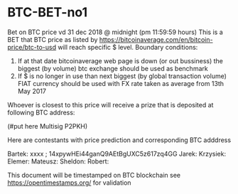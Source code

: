 # BTC-BET-no1
Bet on BTC price vd 31 dec 2018 @ midnight (pm 11:59:59 hours)
This is a BET that BTC price as listed by https://bitcoinaverage.com/en/bitcoin-price/btc-to-usd
will reach specific $ level. 
Boundary conditions:
1. If at that date bitcoinaverage web page is down (or out bussiness) the biggest (by volume) btc exchange should be used as benchmark
2. If $ is no longer in use than next biggest (by global transaction volume) FIAT currency should be used with FX rate taken as average from 13th May 2017

Whoever is closest to this price will receive a prize that is deposited at following BTC address:

(#put here Multisig P2PKH)

Here are contestants with price prediction and corresponding BTC adddress

Bartek:    xxxx ; 14xpywHEi44ganQ9AEtBgUXC5z617zq4GG
Jarek:
Krzysiek:
Elemer:
Mateusz:
Sheldon:
Robert:


This document will be timestamped on BTC blockchain see https://opentimestamps.org/ for validation 
